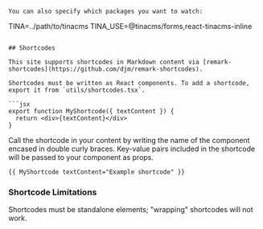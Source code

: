 
```

You can also specify which packages you want to watch:

```
TINA=../path/to/tinacms TINA_USE=@tinacms/forms,react-tinacms-inline
```

## Shortcodes

This site supports shortcodes in Markdown content via [remark-shortcodes](https://github.com/djm/remark-shortcodes).

Shortcodes must be written as React components. To add a shortcode, export it from `utils/shortcodes.tsx`.

```jsx
export function MyShortcode({ textContent }) {
  return <div>{textContent}</div>
}
```

Call the shortcode in your content by writing the name of the component encased in double curly braces. Key-value pairs included in the shortcode will be passed to your component as props.

```
{{ MyShortcode textContent="Example shortcode" }}
```

### Shortcode Limitations

Shortcodes must be standalone elements; "wrapping" shortcodes will not work.

